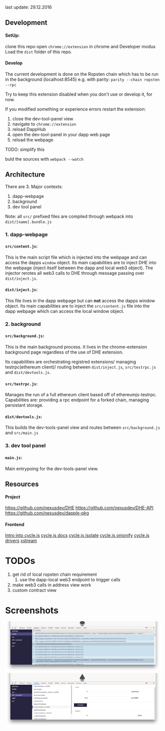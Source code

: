 last update: 29.12.2016

## Development
#### SetUp:
clone this repo
open `chrome://extension` in chrome and Developer modus
Load the `dist` folder of this repo.

#### Develop
The current development is done on the Ropsten chain which has to be run in the background (localhost:8545) e.g. with parity:
`parity --chain ropsten --rpc`

Try to keep this extension disabled when you don't use or develop it, for now.

If you modified something or experience errors restart the extension:

  1. close the dev-tool-panel view
  2. navigate to `chrome://extension`
  3. reload DappHub
  4. open the dev-tool-panel in your dapp web page
  5. reload the webpage

TODO: simplify this

buld the sources with `webpack --watch`

## Architecture

There are 3. Major contexts:

  1. dapp-webpage
  2. background
  3. dev tool panel

Note: all `src/` prefixed files are compiled through webpack into `dist/[name].bundle.js`

### 1. dapp-webpage

#### `src/content.js`:
This is the main script file which is injected into the webpage
and can access the dapps `window` object.
Its main capabilities are to inject DHE into the webpage (inject itself between the dapp and local web3 object).
The injector rerotes all web3 calls to DHE through message passing over `dist/inject.js`.

#### `dist/inject.js`:
This file lives in the dapp webpage but can **not** access the dapps window object.
Its main capabilities are to inject the `src/content.js` file into the dapp webpage which can access the local window object.

### 2. background

#### `src/background.js`:
This is the main background process. It lives in the chrome-extension background page regardless of the use of DHE extension.

Its capabilities are orchestrating registred extensions/ managing testrpc(ethereum client)/ routing between `dist/inject.js`, `src/testrpc.js` and `dist/devtools.js`.

#### `src/testrpc.js`:
Manages the run of a full ethereum client based off of ethereumjs-testrpc.
Capabilities are: providing a rpc endpoint for a forked chain, managing persistant storage.

#### `dist/devtools.js`:
This builds the dev-tools-panel view and routes between `src/background.js` and `src/main.js`

### 3. dev tool panel

#### `main.js`:
Main entrypoing for the dev-tools-panel view.


## Resources

#### Project
https://github.com/nexusdev/DHE
https://github.com/nexusdev/DHE-API
https://github.com/nexusdev/dapple-pkg

#### Frontend
[Intro into cycle.js](https://egghead.io/courses/cycle-js-fundamentals)
[cycle.js docs](https://cycle.js.org/getting-started.html)
[cycle.js isolate](https://github.com/cyclejs/cyclejs/tree/master/isolate)
[cycle.js onionify](https://github.com/staltz/cycle-onionify)
[cycle.js drivers](https://cycle.js.org/drivers.html)
[xstream](https://github.com/staltz/xstream)


# TODOs

  1. get rid of local ropsten chain requirement
      1. use the dapp-local web3 endpoint to trigger calls
  2. make web3 calls in address view work
  3. custom contract view

# Screenshots

![](doc/1.png)
![](doc/2.png)

